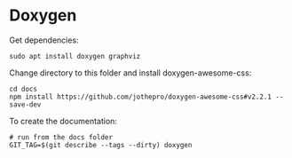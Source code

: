 # Doxygen

Get dependencies:

```
sudo apt install doxygen graphviz
```

Change directory to this folder and install doxygen-awesome-css:

```
cd docs
npm install https://github.com/jothepro/doxygen-awesome-css#v2.2.1 --save-dev
```

To create the documentation:

```
# run from the docs folder
GIT_TAG=$(git describe --tags --dirty) doxygen
```
